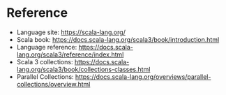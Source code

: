 # Reference

* Language site: https://scala-lang.org/
* Scala book: https://docs.scala-lang.org/scala3/book/introduction.html
* Language reference: https://docs.scala-lang.org/scala3/reference/index.html
* Scala 3 collections: https://docs.scala-lang.org/scala3/book/collections-classes.html
* Parallel Collections: https://docs.scala-lang.org/overviews/parallel-collections/overview.html